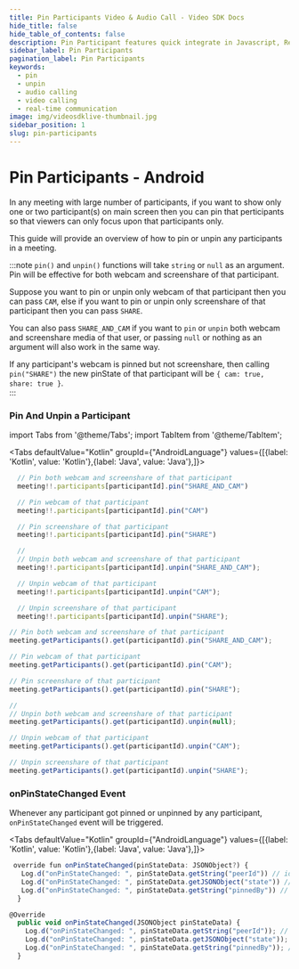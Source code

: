 ```yaml
---
title: Pin Participants Video & Audio Call - Video SDK Docs
hide_title: false
hide_table_of_contents: false
description: Pin Participant features quick integrate in Javascript, React JS, Android, IOS, React Native, Flutter with Video SDK to add live video & audio conferencing to your applications.
sidebar_label: Pin Participants
pagination_label: Pin Participants
keywords:
  - pin
  - unpin
  - audio calling
  - video calling
  - real-time communication
image: img/videosdklive-thumbnail.jpg
sidebar_position: 1
slug: pin-participants
---
```


# Pin Participants - Android

In any meeting with large number of participants, if you want to show only one or two participant(s) on main screen then you can pin that perticipants so that viewers can only focus upon that participants only.

This guide will provide an overview of how to pin or unpin any participants in a meeting.

:::note
`pin()` and `unpin()` functions will take `string` or `null` as an argument. Pin will be effective for both webcam and screenshare of that participant.

Suppose you want to pin or unpin only webcam of that participant then you can pass `CAM`, else if you want to pin or unpin only screenshare of that participant then you can pass `SHARE`.

You can also pass `SHARE_AND_CAM` if you want to `pin` or `unpin` both webcam and screenshare media of that user, or passing `null` or nothing as an argument will also work in the same way.

If any participant's webcam is pinned but not screenshare, then calling `pin("SHARE")` the new pinState of that participant will be `{ cam: true, share: true }`.  
:::

### Pin And Unpin a Participant

import Tabs from '@theme/Tabs';
import TabItem from '@theme/TabItem';

<Tabs
defaultValue="Kotlin"
groupId={"AndroidLanguage"}
values={[{label: 'Kotlin', value: 'Kotlin'},{label: 'Java', value: 'Java'},]}>

<TabItem value="Kotlin">

```js
  // Pin both webcam and screenshare of that participant
  meeting!!.participants[participantId].pin("SHARE_AND_CAM")

  // Pin webcam of that participant
  meeting!!.participants[participantId].pin("CAM")

  // Pin screenshare of that participant
  meeting!!.participants[participantId].pin("SHARE")

  //
  // Unpin both webcam and screenshare of that participant
  meeting!!.participants[participantId].unpin("SHARE_AND_CAM");

  // Unpin webcam of that participant
  meeting!!.participants[participantId].unpin("CAM");

  // Unpin screenshare of that participant
  meeting!!.participants[participantId].unpin("SHARE");
```

</TabItem>

<TabItem value="Java">

```js
// Pin both webcam and screenshare of that participant
meeting.getParticipants().get(participantId).pin("SHARE_AND_CAM");

// Pin webcam of that participant
meeting.getParticipants().get(participantId).pin("CAM");

// Pin screenshare of that participant
meeting.getParticipants().get(participantId).pin("SHARE");

//
// Unpin both webcam and screenshare of that participant
meeting.getParticipants().get(participantId).unpin(null);

// Unpin webcam of that participant
meeting.getParticipants().get(participantId).unpin("CAM");

// Unpin screenshare of that participant
meeting.getParticipants().get(participantId).unpin("SHARE");
```

</TabItem>

</Tabs>

### onPinStateChanged Event

Whenever any participant got pinned or unpinned by any participant, `onPinStateChanged` event will be triggered.

<Tabs
defaultValue="Kotlin"
groupId={"AndroidLanguage"}
values={[{label: 'Kotlin', value: 'Kotlin'},{label: 'Java', value: 'Java'},]}>

<TabItem value="Kotlin">

```javascript
 override fun onPinStateChanged(pinStateData: JSONObject?) {
   Log.d("onPinStateChanged: ", pinStateData.getString("peerId")) // id of participant who were pinned
   Log.d("onPinStateChanged: ", pinStateData.getJSONObject("state")) // { cam: true, share: true }
   Log.d("onPinStateChanged: ", pinStateData.getString("pinnedBy")) // id of participant who pinned that participant
  }
```

</TabItem>

<TabItem value="Java">

```javascript
@Override
  public void onPinStateChanged(JSONObject pinStateData) {
    Log.d("onPinStateChanged: ", pinStateData.getString("peerId")); // id of participant who were pinned
    Log.d("onPinStateChanged: ", pinStateData.getJSONObject("state")); // { cam: true, share: true }
    Log.d("onPinStateChanged: ", pinStateData.getString("pinnedBy")); // id of participant who pinned that participant
  }

```

</TabItem>

</Tabs>
